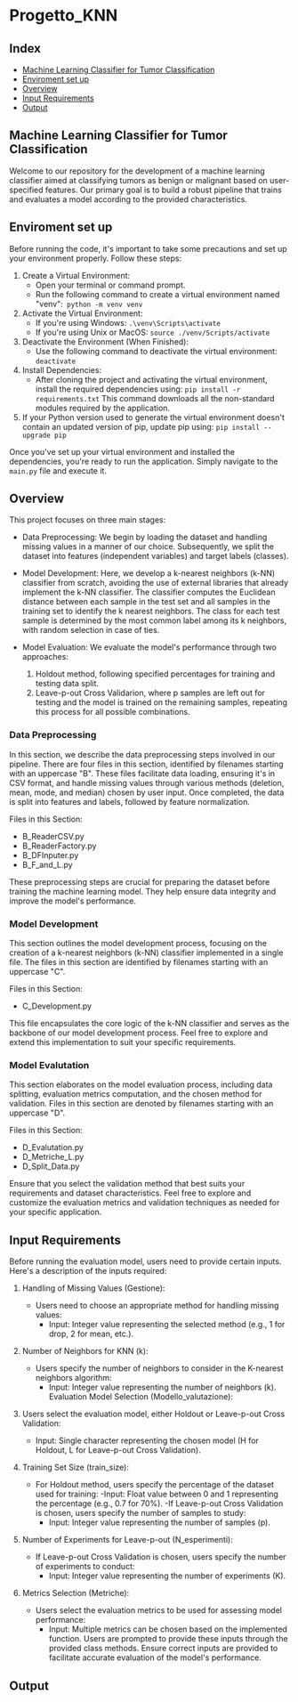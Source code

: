 # Progetto_KNN

## Index
- [Machine Learning Classifier for Tumor Classification](#machine-learning-classifier-for-tumor-classification)
- [Enviroment set up](#enviroment-set-up)
- [Overview](#overview)
- [Input Requirements](#input-requirements)
- [Output](#output)

## Machine Learning Classifier for Tumor Classification
Welcome to our repository for the development of a machine learning classifier aimed at classifying tumors as benign or malignant based on user-specified features. Our primary goal is to build a robust pipeline that trains and evaluates a model according to the provided characteristics.

## Enviroment set up
Before running the code, it's important to take some precautions and set up your environment properly. Follow these steps:
1. Create a Virtual Environment:
   - Open your terminal or command prompt.
   - Run the following command to create a virtual environment named "venv":` python -m venv venv`
2. Activate the Virtual Environment:
   - If you're using Windows:    `.\venv\Scripts\activate`
   - If you're using Unix or MacOS:    `source ./venv/Scripts/activate`
3. Deactivate the Environment (When Finished):
   - Use the following command to deactivate the virtual environment:    `deactivate`
4. Install Dependencies:
   - After cloning the project and activating the virtual environment, install the required dependencies using:    `pip install -r requirements.txt`
     This command downloads all the non-standard modules required by the application.
5. If your Python version used to generate the virtual environment doesn't contain an updated version of pip, update pip using:  `pip install --upgrade pip `
  
Once you've set up your virtual environment and installed the dependencies, you're ready to run the application. Simply navigate to the `main.py` file and execute it.


## Overview
This project focuses on three main stages:

- Data Preprocessing: We begin by loading the dataset and handling missing values in a manner of our choice. Subsequently, we split the dataset into features (independent variables) and target labels (classes).

- Model Development: Here, we develop a k-nearest neighbors (k-NN) classifier from scratch, avoiding the use of external libraries that already implement the k-NN classifier. The classifier computes the Euclidean distance between each sample in the test set and all samples in the training set to identify the k nearest neighbors. The class for each test sample is determined by the most common label among its k neighbors, with random selection in case of ties.

- Model Evaluation: We evaluate the model's performance through two approaches:
    1. Holdout method, following specified percentages for training and testing data split.
    1. Leave-p-out Cross Validarion, where p samples are left out for testing and the model is trained on the remaining samples, repeating this process for all possible combinations.

### Data Preprocessing
In this section, we describe the data preprocessing steps involved in our pipeline. There are four files in this section, identified by filenames starting with an uppercase "B". These files facilitate data loading, ensuring it's in CSV format, and handle missing values through various methods (deletion, mean, mode, and median) chosen by user input. Once completed, the data is split into features and labels, followed by feature normalization.

Files in this Section:
- B_ReaderCSV.py
- B_ReaderFactory.py
- B_DFInputer.py
- B_F_and_L.py

These preprocessing steps are crucial for preparing the dataset before training the machine learning model. They help ensure data integrity and improve the model's performance.

### Model Development 
This section outlines the model development process, focusing on the creation of a k-nearest neighbors (k-NN) classifier implemented in a single file. The files in this section are identified by filenames starting with an uppercase "C".

Files in this Section:
- C_Development.py

This file encapsulates the core logic of the k-NN classifier and serves as the backbone of our model development process. Feel free to explore and extend this implementation to suit your specific requirements. 

### Model Evalutation 
This section elaborates on the model evaluation process, including data splitting, evaluation metrics computation, and the chosen method for validation. Files in this section are denoted by filenames starting with an uppercase "D".

Files in this Section:
- D_Evalutation.py
- D_Metriche_L.py
- D_Split_Data.py

Ensure that you select the validation method that best suits your requirements and dataset characteristics. Feel free to explore and customize the evaluation metrics and validation techniques as needed for your specific application.

## Input Requirements
Before running the evaluation model, users need to provide certain inputs. Here's a description of the inputs required:
1. Handling of Missing Values (Gestione):
    - Users need to choose an appropriate method for handling missing values:
        - Input: Integer value representing the selected method (e.g., 1 for drop, 2 for mean, etc.).
          
1. Number of Neighbors for KNN (k):
     - Users specify the number of neighbors to consider in the K-nearest neighbors algorithm:
        - Input: Integer value representing the number of neighbors (k).
Evaluation Model Selection (Modello_valutazione):

1. Users select the evaluation model, either Holdout or Leave-p-out Cross Validation:
   - Input: Single character representing the chosen model (H for Holdout, L for Leave-p-out Cross Validation).
     
1. Training Set Size (train_size):
    - For Holdout method, users specify the percentage of the dataset used for training:
        -Input: Float value between 0 and 1 representing the percentage (e.g., 0.7 for 70%).
    -If Leave-p-out Cross Validation is chosen, users specify the number of samples to study:
        - Input: Integer value representing the number of samples (p).
          
1. Number of Experiments for Leave-p-out (N_esperimenti):
    - If Leave-p-out Cross Validation is chosen, users specify the number of experiments to conduct:
        - Input: Integer value representing the number of experiments (K).
          
1. Metrics Selection (Metriche):
    - Users select the evaluation metrics to be used for assessing model performance:
        - Input: Multiple metrics can be chosen based on the implemented function.
Users are prompted to provide these inputs through the provided class methods. Ensure correct inputs are provided to facilitate accurate evaluation of the model's performance.

## Output
